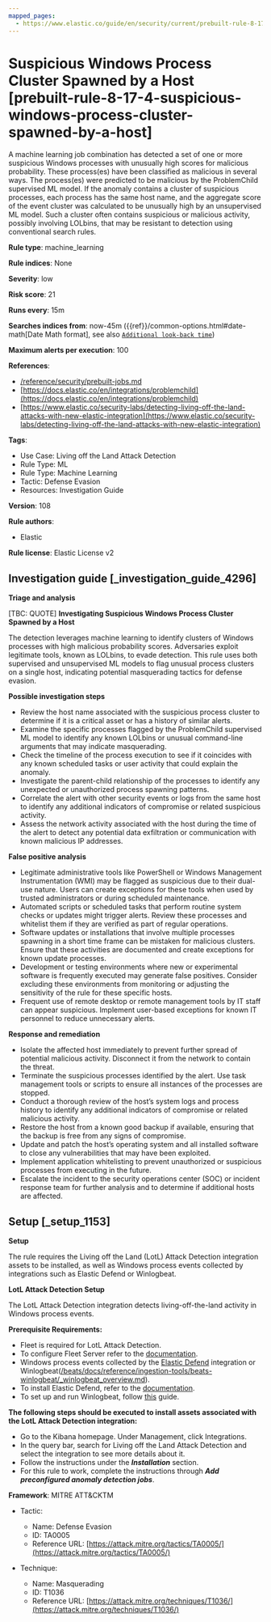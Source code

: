 ```yaml
---
mapped_pages:
  - https://www.elastic.co/guide/en/security/current/prebuilt-rule-8-17-4-suspicious-windows-process-cluster-spawned-by-a-host.html
---
```


# Suspicious Windows Process Cluster Spawned by a Host [prebuilt-rule-8-17-4-suspicious-windows-process-cluster-spawned-by-a-host]

A machine learning job combination has detected a set of one or more suspicious Windows processes with unusually high scores for malicious probability. These process(es) have been classified as malicious in several ways. The process(es) were predicted to be malicious by the ProblemChild supervised ML model. If the anomaly contains a cluster of suspicious processes, each process has the same host name, and the aggregate score of the event cluster was calculated to be unusually high by an unsupervised ML model. Such a cluster often contains suspicious or malicious activity, possibly involving LOLbins, that may be resistant to detection using conventional search rules.

**Rule type**: machine_learning

**Rule indices**: None

**Severity**: low

**Risk score**: 21

**Runs every**: 15m

**Searches indices from**: now-45m ({{ref}}/common-options.html#date-math[Date Math format], see also [`Additional look-back time`](docs-content://solutions/security/detect-and-alert/create-detection-rule.md#rule-schedule))

**Maximum alerts per execution**: 100

**References**:

* [/reference/security/prebuilt-jobs.md](/reference/prebuilt-jobs.md)
* [https://docs.elastic.co/en/integrations/problemchild](https://docs.elastic.co/en/integrations/problemchild)
* [https://www.elastic.co/security-labs/detecting-living-off-the-land-attacks-with-new-elastic-integration](https://www.elastic.co/security-labs/detecting-living-off-the-land-attacks-with-new-elastic-integration)

**Tags**:

* Use Case: Living off the Land Attack Detection
* Rule Type: ML
* Rule Type: Machine Learning
* Tactic: Defense Evasion
* Resources: Investigation Guide

**Version**: 108

**Rule authors**:

* Elastic

**Rule license**: Elastic License v2

## Investigation guide [_investigation_guide_4296]

**Triage and analysis**

[TBC: QUOTE]
**Investigating Suspicious Windows Process Cluster Spawned by a Host**

The detection leverages machine learning to identify clusters of Windows processes with high malicious probability scores. Adversaries exploit legitimate tools, known as LOLbins, to evade detection. This rule uses both supervised and unsupervised ML models to flag unusual process clusters on a single host, indicating potential masquerading tactics for defense evasion.

**Possible investigation steps**

* Review the host name associated with the suspicious process cluster to determine if it is a critical asset or has a history of similar alerts.
* Examine the specific processes flagged by the ProblemChild supervised ML model to identify any known LOLbins or unusual command-line arguments that may indicate masquerading.
* Check the timeline of the process execution to see if it coincides with any known scheduled tasks or user activity that could explain the anomaly.
* Investigate the parent-child relationship of the processes to identify any unexpected or unauthorized process spawning patterns.
* Correlate the alert with other security events or logs from the same host to identify any additional indicators of compromise or related suspicious activity.
* Assess the network activity associated with the host during the time of the alert to detect any potential data exfiltration or communication with known malicious IP addresses.

**False positive analysis**

* Legitimate administrative tools like PowerShell or Windows Management Instrumentation (WMI) may be flagged as suspicious due to their dual-use nature. Users can create exceptions for these tools when used by trusted administrators or during scheduled maintenance.
* Automated scripts or scheduled tasks that perform routine system checks or updates might trigger alerts. Review these processes and whitelist them if they are verified as part of regular operations.
* Software updates or installations that involve multiple processes spawning in a short time frame can be mistaken for malicious clusters. Ensure that these activities are documented and create exceptions for known update processes.
* Development or testing environments where new or experimental software is frequently executed may generate false positives. Consider excluding these environments from monitoring or adjusting the sensitivity of the rule for these specific hosts.
* Frequent use of remote desktop or remote management tools by IT staff can appear suspicious. Implement user-based exceptions for known IT personnel to reduce unnecessary alerts.

**Response and remediation**

* Isolate the affected host immediately to prevent further spread of potential malicious activity. Disconnect it from the network to contain the threat.
* Terminate the suspicious processes identified by the alert. Use task management tools or scripts to ensure all instances of the processes are stopped.
* Conduct a thorough review of the host’s system logs and process history to identify any additional indicators of compromise or related malicious activity.
* Restore the host from a known good backup if available, ensuring that the backup is free from any signs of compromise.
* Update and patch the host’s operating system and all installed software to close any vulnerabilities that may have been exploited.
* Implement application whitelisting to prevent unauthorized or suspicious processes from executing in the future.
* Escalate the incident to the security operations center (SOC) or incident response team for further analysis and to determine if additional hosts are affected.


## Setup [_setup_1153]

**Setup**

The rule requires the Living off the Land (LotL) Attack Detection integration assets to be installed, as well as Windows process events collected by integrations such as Elastic Defend or Winlogbeat.

**LotL Attack Detection Setup**

The LotL Attack Detection integration detects living-off-the-land activity in Windows process events.

**Prerequisite Requirements:**

* Fleet is required for LotL Attack Detection.
* To configure Fleet Server refer to the [documentation](docs-content://reference/ingestion-tools/fleet/fleet-server.md).
* Windows process events collected by the [Elastic Defend](https://docs.elastic.co/en/integrations/endpoint) integration or Winlogbeat([/beats/docs/reference/ingestion-tools/beats-winlogbeat/_winlogbeat_overview.md](beats://reference/winlogbeat/_winlogbeat_overview.md)).
* To install Elastic Defend, refer to the [documentation](docs-content://solutions/security/configure-elastic-defend/install-elastic-defend.md).
* To set up and run Winlogbeat, follow [this](beats://reference/winlogbeat/winlogbeat-installation-configuration.md) guide.

**The following steps should be executed to install assets associated with the LotL Attack Detection integration:**

* Go to the Kibana homepage. Under Management, click Integrations.
* In the query bar, search for Living off the Land Attack Detection and select the integration to see more details about it.
* Follow the instructions under the ***Installation*** section.
* For this rule to work, complete the instructions through ***Add preconfigured anomaly detection jobs***.

**Framework**: MITRE ATT&CKTM

* Tactic:

    * Name: Defense Evasion
    * ID: TA0005
    * Reference URL: [https://attack.mitre.org/tactics/TA0005/](https://attack.mitre.org/tactics/TA0005/)

* Technique:

    * Name: Masquerading
    * ID: T1036
    * Reference URL: [https://attack.mitre.org/techniques/T1036/](https://attack.mitre.org/techniques/T1036/)



